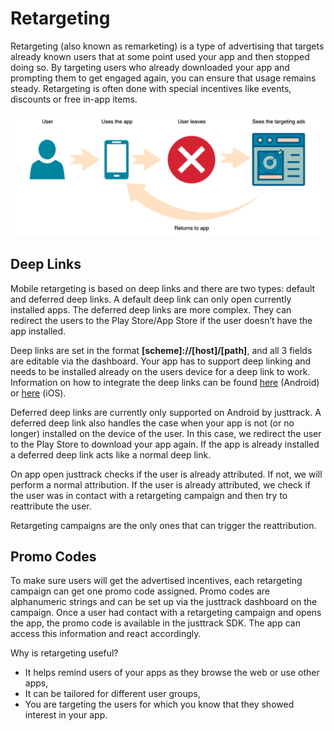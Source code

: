 # Retargeting

Retargeting (also known as remarketing) is a type of advertising that targets already known users that at some point used your app and then stopped doing so. By targeting users who already downloaded your app and prompting them to get engaged again, you can ensure that usage remains steady. Retargeting is often done with special incentives like events, discounts or free in-app items.

![](<../../.gitbook/assets/RetargetingDiagram (1).png>)

## Deep Links

Mobile retargeting is based on deep links and there are two types: default and deferred deep links. A default deep link can only open currently installed apps. The deferred deep links are more complex. They can redirect the users to the Play Store/App Store if the user doesn’t have the app installed.

Deep links are set in the format **\[scheme]://\[host]/\[path]**, and all 3 fields are editable via the dashboard. Your app has to support deep linking and needs to be installed already on the users device for a deep link to work. Information on how to integrate the deep links can be found [here](https://developer.android.com/training/app-links/deep-linking) (Android) or [here](https://developer.apple.com/documentation/xcode/defining-a-custom-url-scheme-for-your-app) (iOS).

Deferred deep links are currently only supported on Android by justtrack. A deferred deep link also handles the case when your app is not (or no longer) installed on the device of the user. In this case, we redirect the user to the Play Store to download your app again. If the app is already installed a deferred deep link acts like a normal deep link.

On app open justtrack checks if the user is already attributed. If not, we will perform a normal attribution. If the user is already attributed, we check if the user was in contact with a retargeting campaign and then try to reattribute the user.

Retargeting campaigns are the only ones that can trigger the reattribution.

## Promo Codes

To make sure users will get the advertised incentives, each retargeting campaign can get one promo code assigned. Promo codes are alphanumeric strings and can be set up via the justtrack dashboard on the campaign. Once a user had contact with a retargeting campaign and opens the app, the promo code is available in the justtrack SDK. The app can access this information and react accordingly.

Why is retargeting useful?

* It helps remind users of your apps as they browse the web or use other apps,
* It can be tailored for different user groups,
* You are targeting the users for which you know that they showed interest in your app.
